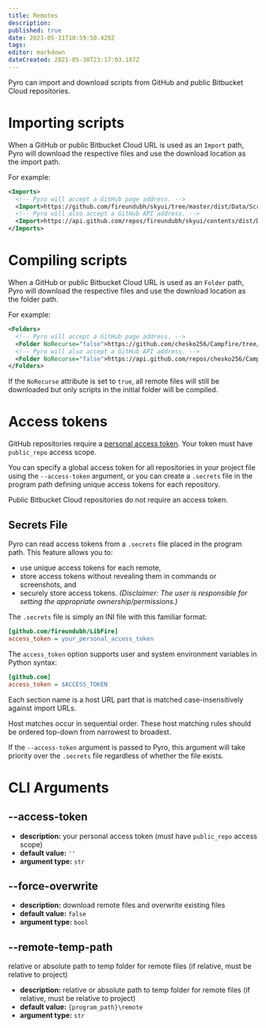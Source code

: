 ```yaml
---
title: Remotes
description: 
published: true
date: 2021-05-31T10:59:50.428Z
tags: 
editor: markdown
dateCreated: 2021-05-30T23:17:03.187Z
---
```



Pyro can import and download scripts from GitHub and public Bitbucket Cloud repositories.

# Importing scripts

When a GitHub or public Bitbucket Cloud URL is used as an `Import` path, Pyro will download the respective files and use the download location as the import path.

For example:

```xml
<Imports>
  <!-- Pyro will accept a GitHub page address. -->
  <Import>https://github.com/fireundubh/skyui/tree/master/dist/Data/Scripts/Source</Import>
  <!-- Pyro will also accept a GitHub API address. -->
  <Import>https://api.github.com/repos/fireundubh/skyui/contents/dist/Data/Scripts/Source?ref=master</Import>
</Imports>
```

# Compiling scripts

When a GitHub or public Bitbucket Cloud URL is used as an `Folder` path, Pyro will download the respective files and use the download location as the folder path.

For example:

```xml
<Folders>
  <!-- Pyro will accept a GitHub page address. -->
  <Folder NoRecurse="false">https://github.com/chesko256/Campfire/tree/master_fo4/Scripts/Source</Folder>
  <!-- Pyro will also accept a GitHub API address. -->
  <Folder NoRecurse="false">https://api.github.com/repos/chesko256/Campfire/contents/Scripts/Source?ref=master_fo4</Folder>
</Folders>
```

If the `NoRecurse` attribute is set to `true`, all remote files will still be downloaded but only scripts in the initial folder will be compiled.


# Access tokens

GitHub repositories require a [personal access token](https://help.github.com/en/github/authenticating-to-github/creating-a-personal-access-token-for-the-command-line). Your token must have `public_repo` access scope.

You can specify a global access token for all repositories in your project file using the `--access-token` argument, or you can create a `.secrets` file in the program path defining unique access tokens for each repository.

Public Bitbucket Cloud repositories do not require an access token.

## Secrets File

Pyro can read access tokens from a `.secrets` file placed in the program path. This feature allows you to:

- use unique access tokens for each remote,
- store access tokens without revealing them in commands or screenshots, and
- securely store access tokens. _(Disclaimer: The user is responsible for setting the appropriate ownership/permissions.)_

The `.secrets` file is simply an INI file with this familiar format:

```ini
[github.com/fireundubh/LibFire]
access_token = your_personal_access_token
```

The `access_token` option supports user and system environment variables in Python syntax:

```ini
[github.com]
access_token = $ACCESS_TOKEN
```

Each section name is a host URL part that is matched case-insensitively against import URLs.

Host matches occur in sequential order. These host matching rules should be ordered top-down from narrowest to broadest. 

If the `--access-token` argument is passed to Pyro, this argument will take priority over the `.secrets` file regardless of whether the file exists.


# CLI Arguments

## --access-token

- **description:** your personal access token (must have `public_repo` access scope)
- **default value:** `''`
- **argument type:** `str`

## --force-overwrite

- **description:** download remote files and overwrite existing files
- **default value:** `false`
- **argument type:** `bool`

## --remote-temp-path

relative or absolute path to temp folder for remote files (if relative, must be relative to project)

- **description:** relative or absolute path to temp folder for remote files (if relative, must be relative to project)
- **default value:** `{program_path}\remote`
- **argument type:** `str`
